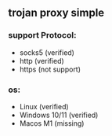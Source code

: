 ## trojan proxy simple

### support Protocol:
* socks5 (verified)
* http (verified)
* https (not support)

### os:
* Linux (verified)
* Windows 10/11 (verified)
* Macos M1 (missing)
